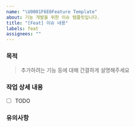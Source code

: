 ```yaml
---
name: "\U0001F6E0Feature Template"
about: 기능 개발을 위한 이슈 템플릿입니다.
title: "[Feat] 이슈 내용"
labels: feat
assignees: ""
---
```


### 목적

> 추가하려는 기능 등에 대해 간결하게 설명해주세요

### 작업 상세 내용

- [ ] TODO

### 유의사항
